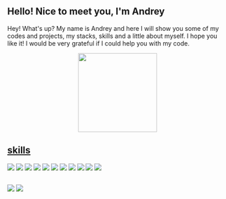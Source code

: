 ## Hello! Nice to meet you, I'm Andrey
Hey! What's up? My name is Andrey and here I will show you some of my codes and projects, my stacks, skills and a little about myself. I hope you like it!
I would be very grateful if I could help you with my code.
<div align="center">
  <a href="https://github.com/anndros">
  <img height="180em" src="https://github-readme-stats.vercel.app/api?username=anndross&show_icons=true&theme=tokyonight&include_all_commits=true&count_private=true"/>
</div>
  
## skills
[![](https://img.shields.io/badge/TypeScript-007ACC?style=for-the-badge&logo=typescript&logoColor=white)](https://www.typescriptlang.org/)
[![](https://img.shields.io/badge/React-20232A?style=for-the-badge&logo=react&logoColor=61DAFB)](https://reactjs.org/)
[![](https://img.shields.io/badge/Node.js-339933?style=for-the-badge&logo=nodedotjs&logoColor=white)](https://nodejs.org/)
![](https://img.shields.io/badge/JavaScript-323330?style=for-the-badge&logo=javascript&logoColor=F7DF1E)
[![](https://img.shields.io/badge/MongoDB-4EA94B?style=for-the-badge&logo=mongodb&logoColor=white)](https://www.mongodb.com/)
[![](https://img.shields.io/badge/GraphQl-E10098?style=for-the-badge&logo=graphql&logoColor=white)](https://graphql.org/)
[![](https://img.shields.io/badge/styled--components-DB7093?style=for-the-badge&logo=styled-components&logoColor=white)](https://styled-components.com/)
[![](https://img.shields.io/badge/nestjs-E0234E?style=for-the-badge&logo=nestjs&logoColor=white)](https://nestjs.com/)
[![](https://img.shields.io/badge/next.js-000000?style=for-the-badge&logo=nextdotjs&logoColor=white)](https://nextjs.org/)
[![](https://img.shields.io/badge/Tailwind_CSS-38B2AC?style=for-the-badge&logo=tailwind-css&logoColor=white)](https://tailwindcss.com/)
[![](https://img.shields.io/badge/Express.js-000000?style=for-the-badge&logo=express&logoColor=white)](https://expressjs.com/pt-br/)
##
  
<div>
  <a href = "mailto:andreysoares.dev@gmail.com"><img src="https://img.shields.io/badge/-Gmail-%23333?style=for-the-badge&logo=gmail&logoColor=white" target="_blank"></a>
  <a href="https://www.linkedin.com/in/andrey-soares-ab5a60204/" target="_blank"><img src="https://img.shields.io/badge/-LinkedIn-%230077B5?style=for-the-badge&logo=linkedin&logoColor=white" target="_blank"></a> 
</div>
  
